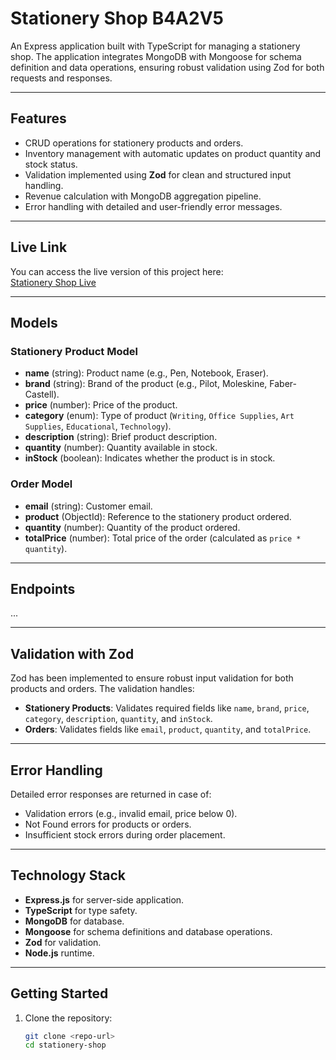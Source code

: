 # Stationery Shop B4A2V5

An Express application built with TypeScript for managing a stationery shop. The application integrates MongoDB with Mongoose for schema definition and data operations, ensuring robust validation using Zod for both requests and responses.

---

## Features

- CRUD operations for stationery products and orders.
- Inventory management with automatic updates on product quantity and stock status.
- Validation implemented using **Zod** for clean and structured input handling.
- Revenue calculation with MongoDB aggregation pipeline.
- Error handling with detailed and user-friendly error messages.

---

## Live Link

You can access the live version of this project here:  
[Stationery Shop Live](https://stationery-shop-l2.vercel.app/)

---

## Models

### Stationery Product Model

- **name** (string): Product name (e.g., Pen, Notebook, Eraser).
- **brand** (string): Brand of the product (e.g., Pilot, Moleskine, Faber-Castell).
- **price** (number): Price of the product.
- **category** (enum): Type of product (`Writing`, `Office Supplies`, `Art Supplies`, `Educational`, `Technology`).
- **description** (string): Brief product description.
- **quantity** (number): Quantity available in stock.
- **inStock** (boolean): Indicates whether the product is in stock.

### Order Model

- **email** (string): Customer email.
- **product** (ObjectId): Reference to the stationery product ordered.
- **quantity** (number): Quantity of the product ordered.
- **totalPrice** (number): Total price of the order (calculated as `price * quantity`).

---

## Endpoints

...

---

## Validation with Zod

Zod has been implemented to ensure robust input validation for both products and orders. The validation handles:

- **Stationery Products**: Validates required fields like `name`, `brand`, `price`, `category`, `description`, `quantity`, and `inStock`.
- **Orders**: Validates fields like `email`, `product`, `quantity`, and `totalPrice`.

---

## Error Handling

Detailed error responses are returned in case of:

- Validation errors (e.g., invalid email, price below 0).
- Not Found errors for products or orders.
- Insufficient stock errors during order placement.

---

## Technology Stack

- **Express.js** for server-side application.
- **TypeScript** for type safety.
- **MongoDB** for database.
- **Mongoose** for schema definitions and database operations.
- **Zod** for validation.
- **Node.js** runtime.

---

## Getting Started

1. Clone the repository:
   ```bash
   git clone <repo-url>
   cd stationery-shop
   ```
